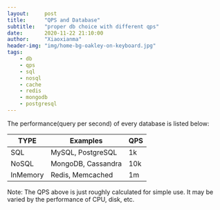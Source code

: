 ```yaml
---
layout:     post
title:      "QPS and Database"
subtitle:   "proper db choice with different qps"
date:       2020-11-22 21:10:00
author:     "Xiaoxianma"
header-img: "img/home-bg-oakley-on-keyboard.jpg"
tags:
    - db
    - qps
    - sql
    - nosql
    - cache
    - redis
    - mongodb
    - postgresql
---
```


The performance(query per second) of every database is listed below:  

| TYPE     | Examples           | QPS   |
|----------|--------------------|-------|
| SQL      | MySQL, PostgreSQL  | 1k    |
| NoSQL    | MongoDB, Cassandra | 10k   |
| InMemory | Redis, Memcached   | 1m    |

Note: The QPS above is just roughly calculated for simple use. It may be varied by the performance of CPU, disk, etc.